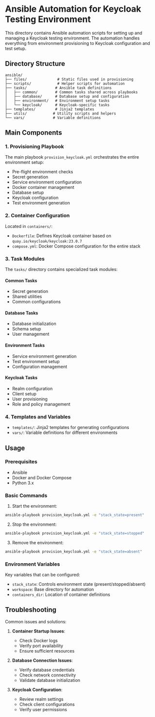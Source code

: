 # Ansible Automation for Keycloak Testing Environment

This directory contains Ansible automation scripts for setting up and managing a Keycloak testing environment. The automation handles everything from environment provisioning to Keycloak configuration and test setup.

## Directory Structure

```
ansible/
├── files/              # Static files used in provisioning
├── scripts/            # Helper scripts for automation
├── tasks/             # Ansible task definitions
│   ├── common/        # Common tasks shared across playbooks
│   ├── database/      # Database setup and configuration
│   ├── environment/   # Environment setup tasks
│   └── keycloak/      # Keycloak-specific tasks
├── templates/         # Jinja2 templates
├── utils/            # Utility scripts and helpers
└── vars/             # Variable definitions
```

## Main Components

### 1. Provisioning Playbook

The main playbook `provision_keycloak.yml` orchestrates the entire environment setup:

- Pre-flight environment checks
- Secret generation
- Service environment configuration
- Docker container management
- Database setup
- Keycloak configuration
- Test environment generation

### 2. Container Configuration

Located in `containers/`:
- `Dockerfile`: Defines Keycloak container based on `quay.io/keycloak/keycloak:23.0.7`
- `compose.yml`: Docker Compose configuration for the entire stack

### 3. Task Modules

The `tasks/` directory contains specialized task modules:

#### Common Tasks
- Secret generation
- Shared utilities
- Common configurations

#### Database Tasks
- Database initialization
- Schema setup
- User management

#### Environment Tasks
- Service environment generation
- Test environment setup
- Configuration management

#### Keycloak Tasks
- Realm configuration
- Client setup
- User provisioning
- Role and policy management

### 4. Templates and Variables

- `templates/`: Jinja2 templates for generating configurations
- `vars/`: Variable definitions for different environments

## Usage

### Prerequisites
- Ansible
- Docker and Docker Compose
- Python 3.x

### Basic Commands

1. Start the environment:
```bash
ansible-playbook provision_keycloak.yml -e "stack_state=present"
```

2. Stop the environment:
```bash
ansible-playbook provision_keycloak.yml -e "stack_state=stopped"
```

3. Remove the environment:
```bash
ansible-playbook provision_keycloak.yml -e "stack_state=absent"
```

### Environment Variables

Key variables that can be configured:

- `stack_state`: Controls environment state (present/stopped/absent)
- `workspace`: Base directory for automation
- `containers_dir`: Location of container definitions

## Troubleshooting

Common issues and solutions:

1. **Container Startup Issues**:
   - Check Docker logs
   - Verify port availability
   - Ensure sufficient resources

2. **Database Connection Issues**:
   - Verify database credentials
   - Check network connectivity
   - Validate database initialization

3. **Keycloak Configuration**:
   - Review realm settings
   - Check client configurations
   - Verify user permissions